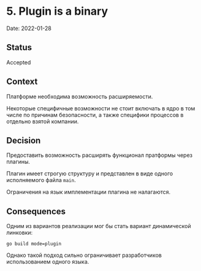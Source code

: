 # 5. Plugin is a binary

Date: 2022-01-28

## Status

Accepted

## Context

Платформе необходима возможность расширяемости.

Некоторые специфичные возможности не стоит включать в ядро в том числе по
причинам безопасности, а также специфики процессов в отдельно взятой компании.

## Decision

Предоставить возможность расширять функционал пратформы через плагины.

Плагин имеет строгую структуру и представлен в виде одного исполняемого
файла `main`.

Ограничения на язык имплементации плагина не налагаются.

## Consequences

Одним из вариантов реализации мог бы стать вариант динамической линковки:

```shell
go build mode=plugin
```

Однако такой подход сильно ограничивает разработчиков использованием одного
языка.
